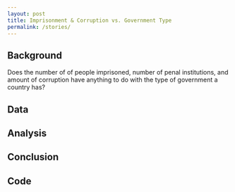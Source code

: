 ```yaml
---
layout: post
title: Imprisonment & Corruption vs. Government Type 
permalink: /stories/
---
```


## Background
Does the number of of people imprisoned, number of penal institutions, and amount of corruption have anything to do with the type of government a country has?


 


## Data

## Analysis

## Conclusion

## Code
